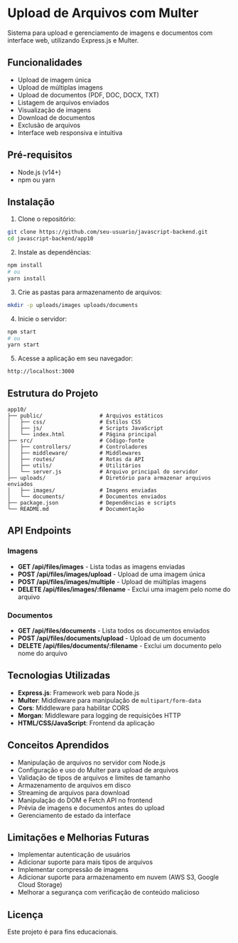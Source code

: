 # Upload de Arquivos com Multer

Sistema para upload e gerenciamento de imagens e documentos com interface web, utilizando Express.js e Multer.

## Funcionalidades

- Upload de imagem única
- Upload de múltiplas imagens
- Upload de documentos (PDF, DOC, DOCX, TXT)
- Listagem de arquivos enviados
- Visualização de imagens
- Download de documentos
- Exclusão de arquivos
- Interface web responsiva e intuitiva

## Pré-requisitos

- Node.js (v14+)
- npm ou yarn

## Instalação

1. Clone o repositório:
```bash
git clone https://github.com/seu-usuario/javascript-backend.git
cd javascript-backend/app10
```

2. Instale as dependências:
```bash
npm install
# ou
yarn install
```

3. Crie as pastas para armazenamento de arquivos:
```bash
mkdir -p uploads/images uploads/documents
```

4. Inicie o servidor:
```bash
npm start
# ou
yarn start
```

5. Acesse a aplicação em seu navegador:
```
http://localhost:3000
```

## Estrutura do Projeto

```
app10/
├── public/                  # Arquivos estáticos
│   ├── css/                 # Estilos CSS
│   ├── js/                  # Scripts JavaScript
│   └── index.html           # Página principal
├── src/                     # Código-fonte
│   ├── controllers/         # Controladores
│   ├── middleware/          # Middlewares
│   ├── routes/              # Rotas da API
│   ├── utils/               # Utilitários
│   └── server.js            # Arquivo principal do servidor
├── uploads/                 # Diretório para armazenar arquivos enviados
│   ├── images/              # Imagens enviadas
│   └── documents/           # Documentos enviados
├── package.json             # Dependências e scripts
└── README.md                # Documentação
```

## API Endpoints

### Imagens

- **GET /api/files/images** - Lista todas as imagens enviadas
- **POST /api/files/images/upload** - Upload de uma imagem única
- **POST /api/files/images/multiple** - Upload de múltiplas imagens
- **DELETE /api/files/images/:filename** - Exclui uma imagem pelo nome do arquivo

### Documentos

- **GET /api/files/documents** - Lista todos os documentos enviados
- **POST /api/files/documents/upload** - Upload de um documento
- **DELETE /api/files/documents/:filename** - Exclui um documento pelo nome do arquivo

## Tecnologias Utilizadas

- **Express.js**: Framework web para Node.js
- **Multer**: Middleware para manipulação de `multipart/form-data`
- **Cors**: Middleware para habilitar CORS
- **Morgan**: Middleware para logging de requisições HTTP
- **HTML/CSS/JavaScript**: Frontend da aplicação

## Conceitos Aprendidos

- Manipulação de arquivos no servidor com Node.js
- Configuração e uso do Multer para upload de arquivos
- Validação de tipos de arquivos e limites de tamanho
- Armazenamento de arquivos em disco
- Streaming de arquivos para download
- Manipulação do DOM e Fetch API no frontend
- Prévia de imagens e documentos antes do upload
- Gerenciamento de estado da interface

## Limitações e Melhorias Futuras

- Implementar autenticação de usuários
- Adicionar suporte para mais tipos de arquivos
- Implementar compressão de imagens
- Adicionar suporte para armazenamento em nuvem (AWS S3, Google Cloud Storage)
- Melhorar a segurança com verificação de conteúdo malicioso

## Licença

Este projeto é para fins educacionais. 